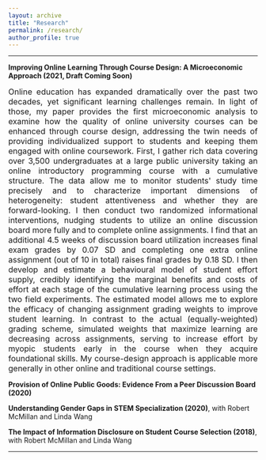 ```yaml
---
layout: archive
title: "Research"
permalink: /research/
author_profile: true
---
```


 
---
**Improving Online Learning Through Course Design: A Microeconomic Approach (2021, Draft Coming Soon)**  
<div style="text-align: justify"> <font size="-0.5"> Online education has expanded dramatically over the past two decades, yet significant learning challenges remain. In light of those, my paper provides the first microeconomic analysis to examine how the quality of online university courses can be enhanced through course design, addressing the twin needs of providing individualized support to students and keeping them engaged with online coursework. First, I gather rich data covering over 3,500 undergraduates at a large public university taking an online introductory programming course with a cumulative structure.  The data allow me to monitor students' study time precisely and to characterize important dimensions of heterogeneity: student attentiveness and whether they are forward-looking. I then conduct two randomized informational interventions, nudging students to utilize an online discussion board more fully and to complete online assignments.  I find that an additional 4.5 weeks of discussion board utilization increases final exam grades by 0.07 SD and completing one extra online assignment (out of 10 in total) raises final grades by 0.18 SD. I then develop and estimate a behavioural model of student effort supply, credibly identifying the marginal benefits and costs of effort at each stage of the cumulative learning process using the two field experiments. The estimated model allows me to explore the efficacy of changing assignment grading weights to improve student learning. In contrast to the actual (equally-weighted) grading scheme, simulated weights that maximize learning are decreasing across assignments, serving to increase effort by myopic students early in the course when they acquire foundational skills. My course-design approach is applicable more generally in other online and traditional course settings. </font> </div>

**Provision of Online Public Goods: Evidence From a Peer Discussion Board (2020)**

**Understanding Gender Gaps in STEM Specialization (2020)**, with Robert McMillan and Linda Wang

**The Impact of Information Disclosure on Student Course Selection (2018)**, with Robert McMillan and Linda Wang

---




